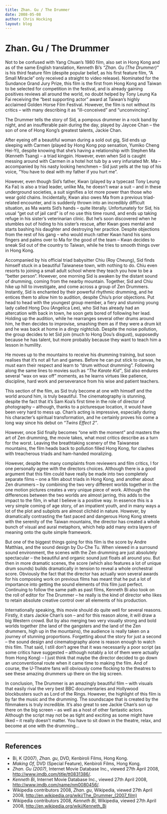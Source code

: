 ```yaml
---
title: Zhan. Gu / The Drummer
date: 2008-05-08
author: Chris Hocking
layout: blog
---
```

# Zhan. Gu / The Drummer

Not to be confused with Yang Chuan’s 1980 film, also set in Hong Kong and as of the same English translation, Kenneth Bi’s *“Zhan. Gu (The Drummer)”* is his third feature film (despite popular belief, as his first feature film, “A Small Miracle” only received a straight to video release). Nominated for the Sundance Grand Jury Prize, this film is the first from Hong Kong and Taiwan to be selected for competition in the festival, and is already gaining positives reviews all around the world, no doubt helped by Tony Leung Ka Fai receiving the “best supporting actor” award at Taiwan’s highly acclaimed Golden Horse Film Festival. However, the film is not without its critics – with many describing it as “ill-conceived” and “unconvincing”.

The Drummer tells the story of Sid, a pompous drummer in a rock band by night, and an insufferable pain during the day, played by Jaycee Chan – the son of one of Hong Kong’s greatest talents, Jackie Chan.

After eyeing off a beautiful woman during a sold out gig, Sid ends up sleeping with Carmen (played by Hong Kong pop sensation, Yumiko Cheng Hei-Yi), despite knowing that she’s having a relationship with Stephen Ma (Kenneth Tsang) – a triad kingpin. However, even when Sid is caught messing around with Carmen in a hotel hot tub by a very infuriated Mr. Ma – accompanied by his nasty looking henchmen – Sid just yells at the top of his voice, “You have to deal with my father if you hurt me”.

However, even though Sid’s father, Kwan (played by a typecast Tony Leung Ka Fai) is also a triad leader, unlike Ma, he doesn’t wear a suit – and in these underground societies, a suit signifies a lot more power than those who wear gold chains. Incidentally, Kwan also owes Ma from a previous triad-related encounter, and is suddenly thrown into an incredibly difficult situation, as Ma wants Sid’s hands – quite literally. Unfortunately for Sid, his usual “get out of jail card” is of no use this time round, and ends up taking refuge in his sister’s veterinarian clinic. But he’s soon discovered when he stumbles out of hiding to his sister’s rescue, after Kwan goes mental and starts bashing his daughter and destroying her practice. Despite objections from the rest of his gang – who would much rather Kwan hand his sons fingers and palms over to Ma for the good of the team – Kwan decides to sneak Sid out of the country to Taiwan, while he tries to smooth things over in Hong Kong.

Accompanied by his official triad babysitter Chiu (Roy Cheung), Sid finds himself stuck in a beautiful Taiwanese town, with nothing to do. Chiu even resorts to joining a small adult school where they teach you how to be a “better person”. However, one morning Sid is awaken by the distant sound of drumming, coming from the nearby mountain. Together, Sid and Chiu hike up hill to investigate, and come across a group of Zen Drummers. Instantly, Sid is enchanted by their powerful rhythmic drumming, and he entices them to allow him to audition, despite Chiu’s prior objections. Put head to head with the youngest group member, a fiery and stunning young lady called Hong Dou (Angelica Lee), who Sid has already had an altercation with back in town, he soon gets bored of following her lead. Holding up the audition, while he rearranges several other drums around him, he then decides to improvise, smashing them as if they were a drum kit and he was back at home in a dingy nightclub. Despite the noise pollution, the group decides to let Sid join (much to Hong Dou’s disgust), supposedly because he has talent, but more probably because they want to teach him a lesson in humility.

He moves up to the mountains to receive his drumming training, but soon realises that it’s not all fun and games. Before he can put stick to canvas, he must earn their respect and learn to “drum without drumming”. Following along the same lines to movies such as *“The Karate Kid”*, Sid also endures several “wax on wax off” moments, as he learns virtues like patience, discipline, hard work and perseverance from his wise and patient teachers.

This section of the film, as Sid truly become at one with himself and the world around him, is truly beautiful. The cinematography is stunning, despite the fact that it’s Sam Koa’s first time in the role of director of photography – although, thanks to a picturesque location, it would have been very hard to mess up. Chan’s acting is impressive, especially during his character’s spiritual transformation, and he certainly proves his come a long way since his debut on *“Twins Effect 2”*.

However, once Sid finally becomes “one with the moment” and masters the art of Zen drumming, the movie takes, what most critics describe as a turn for the worst. Leaving the breathtaking scenery of the Taiwanese mountains, the film heads back to pollution filled Hong Kong, for clashes with treacherous triads and ham-handed moralizing.

However, despite the many complaints from reviewers and film critics, I for one personally agree with the directors choices. Although there is a good argument that this film could have really be made into two completely separate films – one a film about triads in Hong Kong, and another about Zen drummers – by combining the two very different worlds together in the one motion pictures creates a very unique piece of work. Although the differences between the two worlds are almost jarring, this adds to the impact to the film, in what I believe is a positive way. In essence this is a very simple coming of age story, of an impatient youth, and in many ways a lot of the plot and subplots are almost clichéd in nature. However, by dramatically contrasting the fast paced and dangerous Hong Kong streets with the serenity of the Taiwan mountains, the director has created a whole bunch of visual and aural metaphors, which help add many extra layers of meaning onto the quite simple framework.

But one of the biggest things going for this film is the score by Andre Matthias, and the sound design by Du-Che Tu. When viewed in a surround sound environment, the scenes with the Zen drumming are just absolutely spectacular – the beautiful and organic sound just floats all around you. But then in more dramatic scenes, the score (which also features a lot of unique drum sounds) builds dramatically in tension to reveal a whole orchestral score. Obviously the fact that the director has actually won several awards for his composing work on previous films has meant that he put a lot of importance into getting the sound elements of this film just perfect. Continuing to follow the same path as past films, Kenneth Bi also took on the roll of editor for The Drummer – he really is the kind of director who likes to retain absolute creative control over all elements of his production.

Internationally speaking, this movie should do quite well for several reasons. Firstly, it stars Jackie Chan’s son – and for this reason alone, it will draw a big Western crowd. But by also merging two very visually strong and bold worlds together (the land of the gangsters and the land of the Zen drummers, high up in the mountains), the audience is really taken on a journey of stunning proportions. Forgetting about the story for just a second – the sound design and cinematography alone is reason enough to watch this film. That said, I still don’t agree that it was necessarily a poor script (as some critics have suggested – although notably a lot of them were actually from Hong Kong) – I just think that maybe the director decided to go down an unconventional route when it came time to making the film. And of course, the U-Theatre fans will obviously come flocking to the theatres to see these amazing drummers up there on the big screen.

In conclusion, The Drummer is an amazingly beautiful film – with visuals that easily rival the very best BBC documentaries and Hollywood blockbusters such as Lord of the Rings. However, the highlight of this film is by far the music and the drumming. The soundscape that is created by the filmmakers is truly incredible. It’s also great to see Jackie Chan’s son up there on the big screen – as well as a host of other fantastic actors. Although the script may not be as tight and exciting as some might have liked – it really doesn’t matter. You have to sit down in the theatre, relax, and become at one with the drumming…

---

## References

- Bi, K (2007), *Zhan. gu*, DVD, Kenbiroli Films, Hong Kong.
- *Making Of*, DVD (Special Feature), Kenbiroli Films, Hong Kong.
- *Zhan. Gu (2007)*, Internet Movie Database Inc., viewed 27th April 2008, <http://www.imdb.com/title/tt0831386/>.
- *Kenneth Bi*, Internet Movie Database Inc., viewed 27th April 2008, <http://www.imdb.com/name/nm0080456/>.
- Wikipedia contributors 2008, *Zhan. gu*, Wikipedia, viewed 27th April 2008, <http://en.wikipedia.org/wiki/The_Drummer_(2007_film)>
- Wikipedia contributors 2008, *Kenneth Bi*, Wikipedia, viewed 27th April 2008, <http://en.wikipedia.org/wiki/Kenneth_Bi>